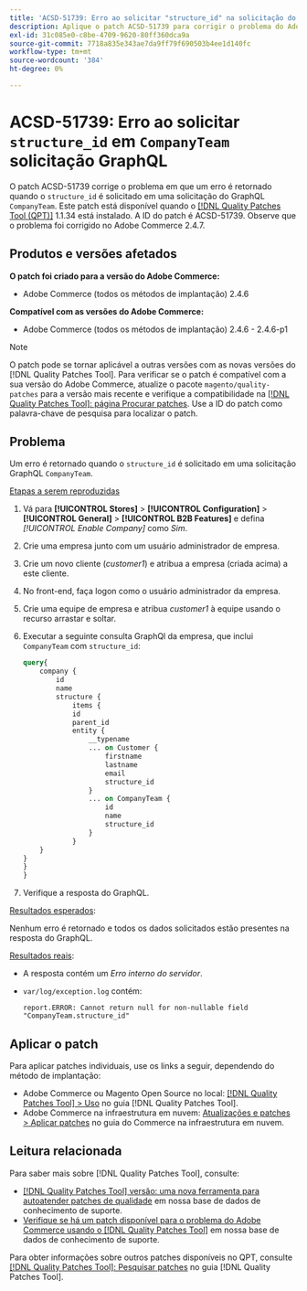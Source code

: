 ```yaml
---
title: 'ACSD-51739: Erro ao solicitar "structure_id" na solicitação do GraphQL de "CompanyTeam"'
description: Aplique o patch ACSD-51739 para corrigir o problema do Adobe Commerce em que um erro é retornado quando o "structure_id" é solicitado em uma solicitação do GraphQL "CompanyTeam".
exl-id: 31c085e0-c8be-4709-9620-80ff360dca9a
source-git-commit: 7718a835e343ae7da9ff79f690503b4ee1d140fc
workflow-type: tm+mt
source-wordcount: '384'
ht-degree: 0%

---
```


# ACSD-51739: Erro ao solicitar `structure_id` em `CompanyTeam` solicitação GraphQL

O patch ACSD-51739 corrige o problema em que um erro é retornado quando o `structure_id` é solicitado em uma solicitação do GraphQL `CompanyTeam`. Este patch está disponível quando o [[!DNL Quality Patches Tool (QPT)]](/help/announcements/adobe-commerce-announcements/magento-quality-patches-released-new-tool-to-self-serve-quality-patches.md) 1.1.34 está instalado. A ID do patch é ACSD-51739. Observe que o problema foi corrigido no Adobe Commerce 2.4.7.

## Produtos e versões afetados

**O patch foi criado para a versão do Adobe Commerce:**

* Adobe Commerce (todos os métodos de implantação) 2.4.6

**Compatível com as versões do Adobe Commerce:**

* Adobe Commerce (todos os métodos de implantação) 2.4.6 - 2.4.6-p1

>[!NOTE]
>
>O patch pode se tornar aplicável a outras versões com as novas versões do [!DNL Quality Patches Tool]. Para verificar se o patch é compatível com a sua versão do Adobe Commerce, atualize o pacote `magento/quality-patches` para a versão mais recente e verifique a compatibilidade na [[!DNL Quality Patches Tool]: página Procurar patches](https://experienceleague.adobe.com/tools/commerce-quality-patches/index.html?lang=pt-BR). Use a ID do patch como palavra-chave de pesquisa para localizar o patch.

## Problema

Um erro é retornado quando o `structure_id` é solicitado em uma solicitação GraphQL `CompanyTeam`.

<u>Etapas a serem reproduzidas</u>

1. Vá para **[!UICONTROL Stores]** > **[!UICONTROL Configuration]** > **[!UICONTROL General]** > **[!UICONTROL B2B Features]** e defina *[!UICONTROL Enable Company]* como *Sim*.
1. Crie uma empresa junto com um usuário administrador de empresa.
1. Crie um novo cliente (*customer1*) e atribua a empresa (criada acima) a este cliente.
1. No front-end, faça logon como o usuário administrador da empresa.
1. Crie uma equipe de empresa e atribua *customer1* à equipe usando o recurso arrastar e soltar.
1. Executar a seguinte consulta GraphQl da empresa, que inclui `CompanyTeam` com `structure_id`:

   ```GraphQL
   query{
       company {
           id
           name
           structure {
               items {
               id
               parent_id
               entity {
                   __typename
                   ... on Customer {
                       firstname
                       lastname
                       email
                       structure_id
                   }
                   ... on CompanyTeam {
                       id
                       name
                       structure_id
                   }
               }
       }
   }
   }
   }
   ```

1. Verifique a resposta do GraphQL.

<u>Resultados esperados</u>:

Nenhum erro é retornado e todos os dados solicitados estão presentes na resposta do GraphQL.

<u>Resultados reais</u>:

* A resposta contém um *Erro interno do servidor*.
* `var/log/exception.log` contém:

  ```
  report.ERROR: Cannot return null for non-nullable field "CompanyTeam.structure_id"
  ```

## Aplicar o patch

Para aplicar patches individuais, use os links a seguir, dependendo do método de implantação:

* Adobe Commerce ou Magento Open Source no local: [[!DNL Quality Patches Tool] > Uso](https://experienceleague.adobe.com/docs/commerce-operations/tools/quality-patches-tool/usage.html?lang=pt-BR) no guia [!DNL Quality Patches Tool].
* Adobe Commerce na infraestrutura em nuvem: [Atualizações e patches > Aplicar patches](https://experienceleague.adobe.com/docs/commerce-cloud-service/user-guide/develop/upgrade/apply-patches.html?lang=pt-BR) no guia do Commerce na infraestrutura em nuvem.

## Leitura relacionada

Para saber mais sobre [!DNL Quality Patches Tool], consulte:

* [[!DNL Quality Patches Tool] versão: uma nova ferramenta para autoatender patches de qualidade](/help/announcements/adobe-commerce-announcements/magento-quality-patches-released-new-tool-to-self-serve-quality-patches.md) em nossa base de dados de conhecimento de suporte.
* [Verifique se há um patch disponível para o problema do Adobe Commerce usando o [!DNL Quality Patches Tool]](/help/support-tools/patches-available-in-qpt-tool/check-patch-for-magento-issue-with-magento-quality-patches.md) em nossa base de dados de conhecimento de suporte.

Para obter informações sobre outros patches disponíveis no QPT, consulte [[!DNL Quality Patches Tool]: Pesquisar patches](https://experienceleague.adobe.com/tools/commerce-quality-patches/index.html?lang=pt-BR) no guia [!DNL Quality Patches Tool].
